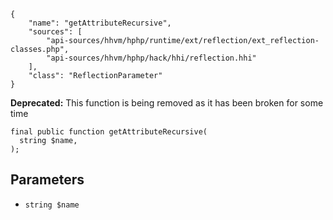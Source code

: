 ``` yamlmeta
{
    "name": "getAttributeRecursive",
    "sources": [
        "api-sources/hhvm/hphp/runtime/ext/reflection/ext_reflection-classes.php",
        "api-sources/hhvm/hphp/hack/hhi/reflection.hhi"
    ],
    "class": "ReflectionParameter"
}
```




**Deprecated:** This function is being removed as it has been broken for some time




``` Hack
final public function getAttributeRecursive(
  string $name,
);
```




## Parameters




+ ` string $name `
<!-- HHAPIDOC -->
